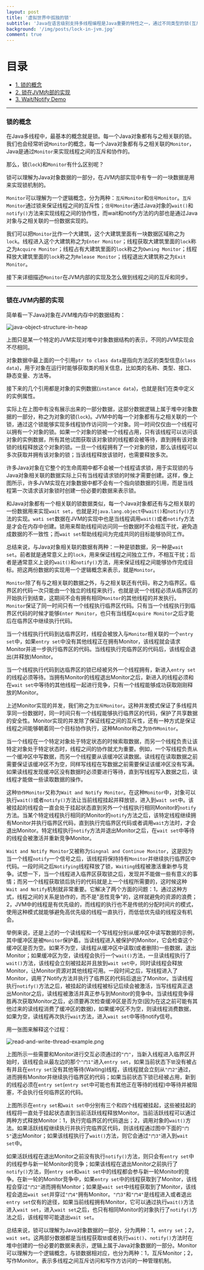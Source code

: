 ```yaml
---
layout: post
title: '虚拟世界中孤独的锁'
subtitle: 'Java在语言级别支持多线程编程是Java重要的特性之一，通过不同类型的锁(互斥锁和信号锁)实现了两点：一，为了保护共享资源安全的线程之间的互斥性；二、为了完成同一个目标线程之间的协作性。锁，看不见、摸不着，但确确实实存在。本文从锁在JVM内部实现的角度，试图理解锁的概念，弄明白锁的内部实现和语言级别的特性。'
background: '/img/posts/lock-in-jvm.jpg'
comment: true
---
```


# 目录

- [1. 锁的概念](#1)
- [2. 锁在JVM内部的实现](#2)
- [3. Wait/Notify Demo](#5)

---

<h3 id="1">锁的概念</h3>

在Java多线程中，最基本的概念就是锁。每一个Java对象都有与之相关联的锁。我们也会经常听说`Monitor`的概念，每一个Java对象都有与之相关联的`Monitor`，Java是通过`Monitor`来实现线程之间的互斥和协作的。

那么，锁(`lock`)和`Monitor`有什么区别呢？

锁可以理解为Java对象数据的一部分，在JVM内部实现中有专一的一块数据是用来实现锁机制的。

`Monitor`可以理解为一个逻辑概念，分为两种：`互斥Monitor`和`信号Monitor`。`互斥Monitor`通过锁来保证线程之间的互斥性；`信号Monitor`通过Java对象的`wait()`和`notify()`方法来实现线程之间的协作性，而wait和notify方法的内部也是通过Java对象与之相关联的一份数据实现的。

我们可以把`Monitor`比作一个大建筑，这个大建筑里面有一块数据区域称之为`lock`。线程进入这个大建筑称之为`Enter Monitor`；线程获取大建筑里面的`lock`称之为`Acquire Monitor`；线程占有大建筑里面的`lock`称之为`Owning Monitor`；线程释放大建筑里面的`lock`称之为`Release Monitor`；线程退出大建筑称之为`Exit Monitor`。

接下来详细描述`Monitor`在JVM内部的实现及怎么做到线程之间的互斥和同步。

---

<h3 id="1">锁在JVM内部的实现</h3>

简单看一下Java对象在JVM堆内存中的数据结构：

![java-object-structure-in-heap](/img/posts/java-object-structure-in-heap.png "Java对象在堆内存中的数据表示")

上图只是某一个特定的JVM实现对堆中对象数据结构的表示，不同的JVM实现会不尽相同。

对象数据中最上面的一个引用`ptr to class data`是指向方法区的类型信息(`class data`)，用于对象在运行时能够获取类的相关信息，比如类的名称、类型、接口、静态变量、方法等。

接下来的几个引用都是对象的实例数据(`instance data`)，也就是我们在类中定义的实例属性。

实际上在上图中有没有展示出来的一部分数据，这部分数据逻辑上属于堆中对象数据的一部分，称之为对象的锁(`lock`)。JVM中的每一个对象都有与之相关联的一个锁，通过这个锁能够实现多线程协作访问同一个对象。同一时间仅仅由一个线程可以拥有一个对象的锁。如果一个对象的锁被一个线程占用，只有该线程可以访问该对象的实例数据，所有其他试图获取该对象锁的线程都会被等待，直到拥有该对象锁的线程释放这个对象的锁。一旦一个线程拥有了一个对象的锁，那么该线程可以多次获取并拥有该对象的锁；当该线程释放该锁时，也需要释放多次。

许多Java对象在它整个的生命周期中都不会被一个线程请求锁，用于实现锁的与Java对象相关联的数据实际上只有当线程请求锁的时候才需要创建。这样，像上图所示，许多JVM实现在对象数据中都不会有一个指向锁数据的引用，而是当线程第一次请求该对象锁时创建一份必要的数据来表示锁。

和Java对象都有一个相关联的锁数据类似，每一个Java对象都还有与之相关联的一份数据用来实现`wait set`，也就是对`java.lang.object`中`wait()`和`notify()`方法的实现。`wati set`数据在JVM的实现中也是当线程调用`wait()`或者`notify`方法是才会在内存中创建。锁用来帮助线程间访问同一份数据时不会相互干扰，避免造成数据的不一致性；而`wait set`帮助线程间为完成共同的目标能够协同工作。

总结来说，与Java对象相关联的数据有两种：一种是锁数据，另一种是`wait set`。前者就是通常意义上的`lock`，用来保证线程之间独立工作，不相互干扰；后者是通常意义上说的`wait()`和`notify()`方法，用来保证线程之间能够协作完成目标。把这两份数据的实现用一个逻辑概念来表示，就是`Monitor`。

`Monitor`除了有与之相关联的数据之外，与之相关联还有代码，称之为临界区。临界区的代码一次只能由一个独立的线程来执行，也就是说一个线程必须从临界区的开始执行到结束，这期间不会有拥有相同`Monitor`的其他线程的并发执行。`Monitor`保证了同一时间只有一个线程执行临界区代码。只有当一个线程执行到临界区代码的时候才能够`Enter Monitor`，也只有当线程`Acquire Monitor`之后才能后在临界区中继续执行代码。

当一个线程执行代码到达临界区时，线程会被放入与`Monitor`相关联的一个`entry set`中，如果`entry set`中没有其他线程正在拥有Monitor，该线程就会请求Monitor并进一步执行临界区的代码。当线程执行完临界区的代码后，该线程会退出(并释放)Monitor。

当一个线程执行代码到达临界区的锁已经被另外一个线程拥有，新进入`entry set`的线程必须等待。当拥有Monitor的线程退出Monitor之后，新进入的线程必须和在`wait set`中等待的其他线程一起进行竞争，只有一个线程能够成功获取刚刚释放的Monitor。

上述Monitor实现的并发，我们称之为`互斥Monitor`。这种并发模式保证了多线程共享同一份数据时，同一时间只有一个线程能够执行临界区的代码，保护了共享数据的安全性。Monitor实现的并发除了保证线程之间的互斥性，还有一种方式是保证线程之间能够朝着同一个目标协作执行，这种Monitor称之为`协作Monitor`。

当一个线程在一个特定对象处于特定状态的时候索取数据，而另一个线程负责让该特定对象处于特定状态时，线程之间的协作就尤为重要。例如，一个写线程负责从一个缓冲区中写数据，而另一个线程要从该缓冲区读数据。读线程在读取数据之前需要保证该缓冲区不为空，同样写线程在写数据之前需要保证该缓冲区没有写满。如果读线程发现缓冲区没有数据时必须要进行等待，直到写线程写入数据之后，读线程才能做一些读取数据的操作。

这种`协作Monitor`又称为`Wait and Notify Monitor`。在这种`Monitor`中，对象可以执行`wait()`或者`notify()`方法让当前线程挂起并释放锁，进入到`wait set`中。该被挂起的线程会一直会处于挂起状态直到另外一个线程执行相同Monitor的`notify`方法。当某个特定线程执行相同的Monitor的`notify`方法之后，该特定线程继续拥有Monitor并执行临界区代码，直到执行完临界区代码或者调用`wait`方法时，才会退出Monitor。特定线程执行`notify`方法并退出Monitor之后，在`wait set`中等待的线程会被激活并重新竞争Monitor。

`Wait and Notify Monitor`又被称为`Singnal and Continue Monitor`，这是因为当一个线程`notify`一个信号之后，该线程将保持持有`Monitor`并继续执行临界区中代码。一段时间之后`Notifying`线程释放了锁，`Waiting`线程被激活重新参与竞争。试想一下，当一个线程进入临界区获取锁之后，发现并不能做一些有意义的事情；而另一个线程获取锁后执行的代码就是上一个线程所需要的，这时候这种`Wait and Notify`机制就非常重要。它解决了两个方面的问题：1，通过这种方式，线程之间的关系是协作的，而不是"恶性竞争"的，这样就避免的资源的浪费；2，JVM中的线程是有优先级的，而线程的执行也不是传统的分配时间片的模式，使用这种模式就能够避免高优先级的线程一直执行，而低低优先级的线程没有机会。

举例来说，还是上述的一个读线程和一个写线程分别从缓冲区中读写数据的示例，其中缓冲区是被`Monitor`保护着。当读线程进入被保护的Monitor，它会检查这个缓冲区是否为空。如果不为空，读线程从缓冲区中读取(或者删除)一些数据，退出Monitor；如果缓冲区为空，读线程会执行一个`wait()`方法，一旦读线程执行了`wait()`方法，该线程会立刻被挂起并且放到`wait set`中，同时读线程会释放Monitor，让Monitor资源对其他线程可用。一段时间之后，写线程进入了Monitor，调用了Notify方法并执行了临界区的代码后退出了Monitor。当读线程执行`notify()`方法之后，被挂起的读线程被标记后续会被激活，当写线程真正退出Monitor之后，读线程被激活并真正参与到Monitor的竞争中。当读线程竞争得胜再次获取Monitor之后，必须要再次检查缓冲区是否为空(因为在这之前可能有其他过来的读线程消费了缓冲区的数据)，如果缓冲区不为空，则读线程消费数据，如果为空，读线程再次执行`wait`方法，进入`wait set`中等待notify信号。

用一张图来解释这个过程：

![read-and-write-thread-example.png](/img/posts/read-and-write-thread-example.png "读写线程示例")

上图所示一些需要和Monitor进行交互必须通过的`"门"`，当新入线程进入临界区开始时，该线程会从最左边的那个`"门1"`进入`entry set`，如果当前状态下`锁`没有被占有并且在`entry set`没有其他等待(Waiting)线程，该线程就会立刻从`"门2"`通过，进而拥有Monitor并继续执行临界区的代码；如果当前状态下锁已经被占用，新到的线程必须在`entry set`(`entry set`中可能也有其他正在等待的线程)中等待并被阻塞，不会执行任何临界区的代码。

上图所示在`entry set`和`wait set`中分别有三个和四个线程被挂起，这些被挂起的线程将一直处于挂起状态直到当前活跃线程释放Monitor。当前活跃线程可以通过两种方式释放Monitor：1，执行完临界区的代码退出；2，调用对象的`wait()`方法。如果活跃线程继续执行并执行完临界区代码，则该线程通过图中下面的`"门5"`退出Monitor；如果该线程执行了`wait()`方法，则它会通过`"门3"`进入到`wait set`中。

如果活跃线程在退出Monitor之前没有执行`notify()`方法，则只会有`entry set`中的线程参与新一轮Monitor的竞争；如果该线程在退出Monitor之前执行了`notify()`方法，则`entry set`和`wait set`中的线程都会参与新一轮Monitor的竞争。在新一轮的Monitor竞争中，如果`entry set`中的线程获取到了Monitor，该线程会穿过`"门2"`进而拥有Monitor；如果是`wait set`中线程获取到了Monitor，该线程会退出`wait set`并穿过`"门4"`拥有Monitor。`"门3"`和`"门4"`是线程进入或者退出`entry set`仅有的途径，如果当前线程拥有Monitor，它可以通过执行`wait()`方法进入`wait set`，进入`wait set`之后，也只有相同Monitor的对象执行了`notify()`方法之后，该线程带可能退出`wait set`。

总结来说，锁可以理解为Java对象数据的一部分，分为两种：1，`entry set`；2，`wait set`。这两部分数据都是当线程获取`锁`或者执行`wait()`、`notify()`方法时在堆中创建的一份必要的数据来表示，逻辑上属于Java对象数据的一部分。Monitor可以理解为一个逻辑概念，与锁数据相对应，也分为两种：1，互斥Monitor；2，写作Monitor。表示多线程之间互斥访问和写作方访问的一种管理机制。
